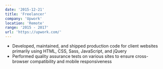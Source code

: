```yaml
---
date: '2015-12-21'
title: 'Freelancer'
company: 'Upwork'
location: 'Remote'
range: '2015 - 2017'
url: 'https://upwork.com/'
---
```


- Developed, maintained, and shipped production code for client websites primarily using HTML, CSS, Sass, JavaScript, and jQuery
- Performed quality assurance tests on various sites to ensure cross-browser compatibility and mobile responsiveness
